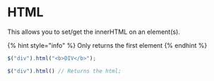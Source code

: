 # HTML

This allows you to set/get the innerHTML on an element\(s\).

{% hint style="info" %}
Only returns the first element
{% endhint %}

```javascript
$("div").html("<b>DIV</b>");

$("div").html() // Returns the html;
```



